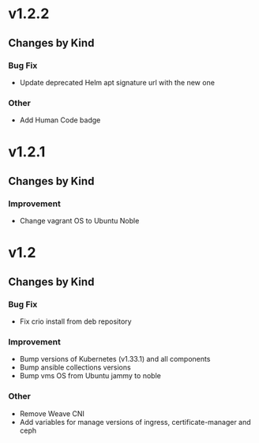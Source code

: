 # v1.2.2

## Changes by Kind

### Bug Fix

- Update deprecated Helm apt signature url with the new one

### Other

- Add Human Code badge


# v1.2.1

## Changes by Kind

### Improvement

- Change vagrant OS to Ubuntu Noble


# v1.2

## Changes by Kind

### Bug Fix

- Fix crio install from deb repository

### Improvement

- Bump versions of Kubernetes (v1.33.1) and all components
- Bump ansible collections versions
- Bump vms OS from Ubuntu jammy to noble

### Other

- Remove Weave CNI
- Add variables for manage versions of ingress, certificate-manager and ceph

